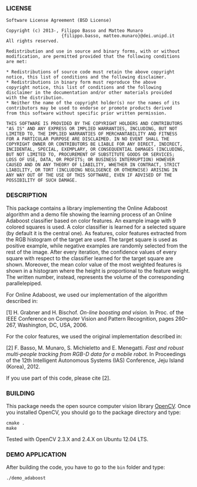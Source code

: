 ### LICENSE

```
Software License Agreement (BSD License)

Copyright (c) 2013-, Filippo Basso and Matteo Munaro
                     {filippo.basso, matteo.munaro}@dei.unipd.it
All rights reserved.

Redistribution and use in source and binary forms, with or without
modification, are permitted provided that the following conditions
are met:

* Redistributions of source code must retain the above copyright
notice, this list of conditions and the following disclaimer.
* Redistributions in binary form must reproduce the above
copyright notice, this list of conditions and the following
disclaimer in the documentation and/or other materials provided
with the distribution.
* Neither the name of the copyright holder(s) nor the names of its
contributors may be used to endorse or promote products derived
from this software without specific prior written permission.

THIS SOFTWARE IS PROVIDED BY THE COPYRIGHT HOLDERS AND CONTRIBUTORS
"AS IS" AND ANY EXPRESS OR IMPLIED WARRANTIES, INCLUDING, BUT NOT
LIMITED TO, THE IMPLIED WARRANTIES OF MERCHANTABILITY AND FITNESS
FOR A PARTICULAR PURPOSE ARE DISCLAIMED. IN NO EVENT SHALL THE
COPYRIGHT OWNER OR CONTRIBUTORS BE LIABLE FOR ANY DIRECT, INDIRECT,
INCIDENTAL, SPECIAL, EXEMPLARY, OR CONSEQUENTIAL DAMAGES (INCLUDING,
BUT NOT LIMITED TO, PROCUREMENT OF SUBSTITUTE GOODS OR SERVICES;
LOSS OF USE, DATA, OR PROFITS; OR BUSINESS INTERRUPTION) HOWEVER
CAUSED AND ON ANY THEORY OF LIABILITY, WHETHER IN CONTRACT, STRICT
LIABILITY, OR TORT (INCLUDING NEGLIGENCE OR OTHERWISE) ARISING IN
ANY WAY OUT OF THE USE OF THIS SOFTWARE, EVEN IF ADVISED OF THE
POSSIBILITY OF SUCH DAMAGE.
```

### DESCRIPTION
This package contains a library implementing the Online Adaboost algorithm and a demo file showing 
the learning process of an Online Adaboost classifier based on color features.
An example image with 9 colored squares is used.
A color classifier is learned for a selected square (by default it is the central one).
As features, color features extracted from the RGB histogram of the target are used.
The target square is used as positive example, while negative examples are randomly selected from the rest of the image.
After every iteration, the confidence values of every square with respect to the classifier learned for the target
square are shown.
Moreover, the mean color value of the most weighted features is shown in a histogram where the height is proportional
to the feature weight. The written number, instead, represents the volume of the corresponding parallelepiped.

 For Online Adaboost, we used our implementation of the algorithm described in:
 
 [1] H. Grabner and H. Bischof. _On-line boosting and vision._
 	   In Proc. of the IEEE Conference on Computer Vision and Pattern Recognition, pages 260–267, Washington, DC, USA, 2006.

 For the color features, we used the original implementation described in:
 
 [2] F. Basso, M. Munaro, S. Michieletto and E. Menegatti. _Fast and robust multi-people tracking from RGB-D data for a mobile robot._
     In Proceedings of the 12th Intelligent Autonomous Systems (IAS) Conference, Jeju Island (Korea), 2012.

 If you use part of this code, please cite [2].
 
### BUILDING 
This package needs the open source computer vision library [OpenCV](http://opencv.org/).
Once you installed OpenCV, you should go to the package directory and type:

```
cmake .
make
```

Tested with OpenCV 2.3.X and 2.4.X on Ubuntu 12.04 LTS.

### DEMO APPLICATION
After building the code, you have to go to the `bin` folder and type:
```
./demo_adaboost
```


